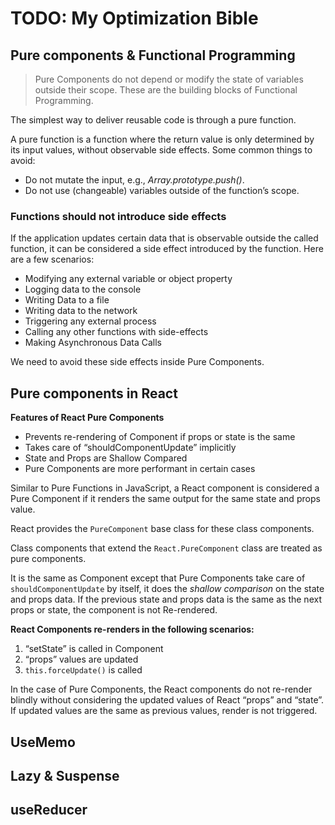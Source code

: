 # TODO: My Optimization Bible

## Pure components & Functional Programming

> Pure Components do not depend or modify the state of variables outside their scope. These are the building blocks of Functional Programming.

The simplest way to deliver reusable code is through a pure function.

A pure function is a function where the return value is only determined by its input values, without observable side effects. Some common things to avoid:

* Do not mutate the input, e.g., _Array.prototype.push\(\)_.
* Do not use \(changeable\) variables outside of the function’s scope.



### **Functions should not introduce side effects** <a id="046d"></a>

If the application updates certain data that is observable outside the called function, it can be considered a side effect introduced by the function. Here are a few scenarios:

* Modifying any external variable or object property
* Logging data to the console
* Writing Data to a file
* Writing data to the network
* Triggering any external process
* Calling any other functions with side-effects
* Making Asynchronous Data Calls

We need to avoid these side effects inside Pure Components.

## Pure components in React

**Features of React Pure Components**

* Prevents re-rendering of Component if props or state is the same
* Takes care of “shouldComponentUpdate” implicitly
* State and Props are Shallow Compared
* Pure Components are more performant in certain cases

Similar to Pure Functions in JavaScript, a React component is considered a Pure Component if it renders the same output for the same state and props value.

 React provides the `PureComponent` base class for these class components.

 Class components that extend the `React.PureComponent` class are treated as pure components.

It is the same as Component except that Pure Components take care of `shouldComponentUpdate` by itself, it does the _shallow comparison_ on the state and props data. If the previous state and props data is the same as the next props or state, the component is not Re-rendered.



**React Components re-renders in the following scenarios:**

1. “setState” is called in Component
2. “props” values are updated
3. `this.forceUpdate()` is called

In the case of Pure Components, the React components do not re-render blindly without considering the updated values of React “props” and “state”. If updated values are the same as previous values, render is not triggered.

## UseMemo

## Lazy & Suspense

## useReducer

